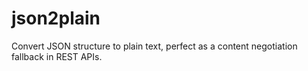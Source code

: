json2plain
==========

Convert JSON structure to plain text, perfect as a content negotiation fallback in REST APIs.